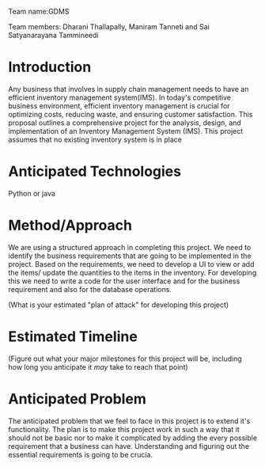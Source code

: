 Team name:GDMS

Team members: Dharani Thallapally, Maniram Tanneti and Sai Satyanarayana 
Tammineedi

# Introduction

Any business that involves in supply chain management needs to have an 
efficient inventory management system(IMS). In today's competitive 
business environment, efficient inventory 
management is crucial for optimizing costs, reducing waste, and ensuring 
customer satisfaction. This proposal outlines a comprehensive project for 
the analysis, design, and implementation of an Inventory Management System 
(IMS). This project assumes that no existing inventory system is in place

# Anticipated Technologies

Python or java

# Method/Approach
We are using a structured approach in completing this project. We need 
to identify the business requirements that are going to be implemented 
in the project. Based on the requirements, we need to develop a UI to view 
or add the items/ update the quantities to the items in the inventory. For 
developing this we need to write a code for the user interface and for the 
business requirement and also for the database operations.

(What is your estimated "plan of attack" for developing this project)

# Estimated Timeline

(Figure out what your major milestones for this project will be, including how long you anticipate it *may* take to reach that point)

# Anticipated Problem

The anticipated problem that we feel to face in this project is to extend 
it's functionality. The plan is to make this project work in such a way 
that it should  not be basic nor to make it complicated by adding the 
every possible requirement that a business can have. Understanding and 
figuring out the essential requirements is going to be crucia.
